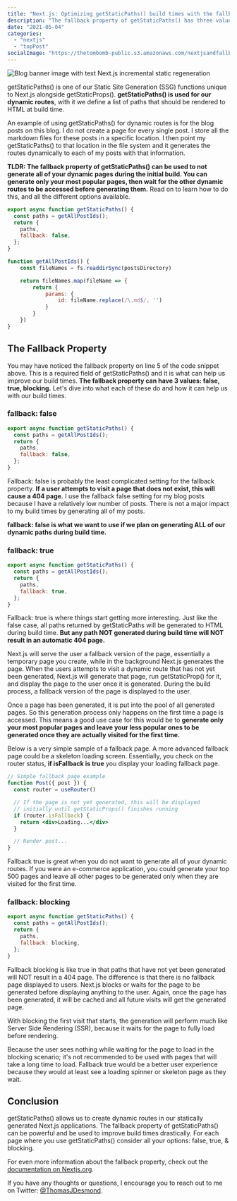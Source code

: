 ```yaml
---
title: "Next.js: Optimizing getStaticPaths() build times with the fallback property"
description: "The fallback property of getStaticPaths() has three values: false, true, & blocking. Learn how to use the fallback property to improve your static site generation build times in Next.js."
date: "2021-05-04"
categories: 
  - "nextjs"
  - "topPost"
socialImage: "https://thetombomb-public.s3.amazonaws.com/nextjsandfallback.png"
---
```

![Blog banner image with text Next.js incremental static regeneration](/images/ForPosts/nextjsandfallback.png)

getStaticPaths() is one of our Static Site Generation (SSG) functions unique to Next.js alongside getStaticProps(). **getStaticPaths() is used for our dynamic routes**, with it we define a list of paths that should be rendered to HTML at build time. 

An example of using getStaticPaths() for dynamic routes is for the blog posts on this blog. I do not create a page for every single post. I store all the markdown files for these posts in a specific location. I then point my getStaticPaths() to that location in the file system and it generates the routes dynamically to each of my posts with that information. 

**TLDR: The fallback property of getStaticPaths() can be used to not generate all of your dynamic pages during the initial build. You can generate only your most popular pages, then wait for the other dynamic routes to be accessed before generating them.** Read on to learn how to do this, and all the different options available. 

```jsx
export async function getStaticPaths() {
  const paths = getAllPostIds();
  return {
    paths,
    fallback: false,
  };
}

function getAllPostIds() {
    const fileNames = fs.readdirSync(postsDirectory)

    return fileNames.map(fileName => {
        return {
            params: {
                id: fileName.replace(/\.md$/, '')
            }
        }
    })
}
```

## The Fallback Property

You may have noticed the fallback property on line 5 of the code snippet above. This is a required field of getStaticPaths() and it is what can help us improve our build times. **The fallback property can have 3 values: false, true, blocking.** Let's dive into what each of these do and how it can help us with our build times. 

### fallback: false

```jsx
export async function getStaticPaths() {
  const paths = getAllPostIds();
  return {
    paths,
    fallback: false,
  };
}
```

Fallback: false is probably the least complicated setting for the fallback property. **If a user attempts to visit a page that does not exist, this will cause a 404 page.** I use the fallback false setting for my blog posts because I have a relatively low number of posts. There is not a major impact to my build times by generating all of my posts.

**fallback: false is what we want to use if we plan on generating ALL of our dynamic paths during build time.** 

### fallback: true

```jsx
export async function getStaticPaths() {
  const paths = getAllPostIds();
  return {
    paths,
    fallback: true,
  };
}
```

Fallback: true is where things start getting more interesting. Just like the false case, all paths returned by getStaticPaths will be generated to HTML during build time. **But any path NOT generated during build time will NOT result in an automatic 404 page.** 

Next.js will serve the user a fallback version of the page, essentially a temporary page you create, while in the background Next.js generates the page. When the users attempts to visit a dynamic route that has not yet been generated, Next.js will generate that page, run getStaticProp() for it, and display the page to the user once it is generated. During the build process, a fallback version of the page is displayed to the user. 

Once a page has been generated, it is put into the pool of all generated pages. So this generation process only happens on the first time a page is accessed. This means a good use case for this would be to **generate only your most popular pages and leave your less popular ones to be generated once they are actually visited for the first time.** 

Below is a very simple sample of a fallback page. A more advanced fallback page could be a skeleton loading screen. Essentially, you check on the router status, **if isFallback is true** you display your loading fallback page. 

```jsx
// Simple fallback page example
function Post({ post }) {
  const router = useRouter()

  // If the page is not yet generated, this will be displayed
  // initially until getStaticProps() finishes running
  if (router.isFallback) {
    return <div>Loading...</div>
  }

  // Render post...
}
```

Fallback true is great when you do not want to generate all of your dynamic routes. If you were an e-commerce application, you could generate your top 500 pages and leave all other pages to be generated only when they are visited for the first time. 

### fallback: blocking

```jsx
export async function getStaticPaths() {
  const paths = getAllPostIds();
  return {
    paths,
    fallback: blocking,
  };
}
```

Fallback blocking is like true in that paths that have not yet been generated will NOT result in a 404 page. The difference is that there is no fallback page displayed to users. Next.js blocks or waits for the page to be generated before displaying anything to the user. Again, once the page has been generated, it will be cached and all future visits will get the generated page.  

With blocking the first visit that starts, the generation will perform much like Server Side Rendering (SSR), because it waits for the page to fully load before rendering. 

Because the user sees nothing while waiting for the page to load in the blocking scenario; it's not recommended to be used with pages that will take a long time to load. Fallback true would be a better user experience because they would at least see a loading spinner or skeleton page as they wait.

## Conclusion

getStaticPaths() allows us to create dynamic routes in our statically generated Next.js applications. The fallback property of getStaticPaths() can be powerful and be used to improve build times drastically. For each page where you use getStaticPaths() consider all your options: false, true, & blocking. 

For even more information about the fallback property, check out the [documentation on Nextjs.org](https://nextjs.org/docs/basic-features/data-fetching#the-fallback-key-required).

If you have any thoughts or questions, I encourage you to reach out to me on Twitter: [@ThomasJDesmond](https://twitter.com/ThomasJDesmond).